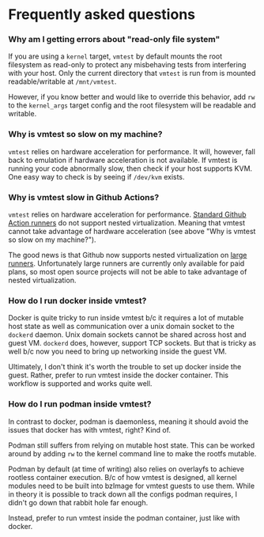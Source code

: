 # Frequently asked questions

### Why am I getting errors about "read-only file system"

If you are using a `kernel` target, `vmtest` by default mounts the root
filesystem as read-only to protect any misbehaving tests from interfering with
your host. Only the current directory that `vmtest` is run from is mounted
readable/writable at `/mnt/vmtest`.

However, if you know better and would like to override this behavior, add `rw`
to the `kernel_args` target config and the root filesystem will be readable and
writable.

### Why is vmtest so slow on my machine?

`vmtest` relies on hardware acceleration for performance. It will, however,
fall back to emulation if hardware acceleration is not available. If vmtest is
running your code abnormally slow, then check if your host supports KVM. One
easy way to check is by seeing if `/dev/kvm` exists.

### Why is vmtest slow in Github Actions?

`vmtest` relies on hardware acceleration for performance. [Standard Github
Action runners][0] do not support nested virtualization. Meaning that vmtest
cannot take advantage of hardware acceleration (see above "Why is vmtest so
slow on my machine?").

The good news is that Github now supports nested virtualization on [large
runners][1]. Unfortunately large runners are currently only available for paid
plans, so most open source projects will not be able to take advantage of
nested virtualization.

### How do I run docker inside vmtest?

Docker is quite tricky to run inside vmtest b/c it requires a lot of mutable
host state as well as communication over a unix domain socket to the `dockerd`
daemon. Unix domain sockets cannot be shared across host and guest VM. `dockerd`
does, however, support TCP sockets. But that is tricky as well b/c now you need
to bring up networking inside the guest VM.

Ultimately, I don't think it's worth the trouble to set up docker inside the
guest. Rather, prefer to run vmtest inside the docker container. This workflow
is supported and works quite well.

### How do I run podman inside vmtest?

In contrast to docker, podman is daemonless, meaning it should avoid the issues
that docker has with vmtest, right? Kind of.

Podman still suffers from relying on mutable host state. This can be worked
around by adding `rw` to the kernel command line to make the rootfs mutable.

Podman by default (at time of writing) also relies on overlayfs to achieve
rootless container execution. B/c of how vmtest is designed, all kernel modules
need to be built into bzImage for vmtest guests to use them. While in theory it
is possible to track down all the configs podman requires, I didn't go down
that rabbit hole far enough.

Instead, prefer to run vmtest inside the podman container, just like with
docker.


[0]: https://docs.github.com/en/actions/using-github-hosted-runners/about-github-hosted-runners#supported-runners-and-hardware-resources
[1]: https://github.blog/changelog/2023-02-23-hardware-accelerated-android-virtualization-on-actions-windows-and-linux-larger-hosted-runners/
